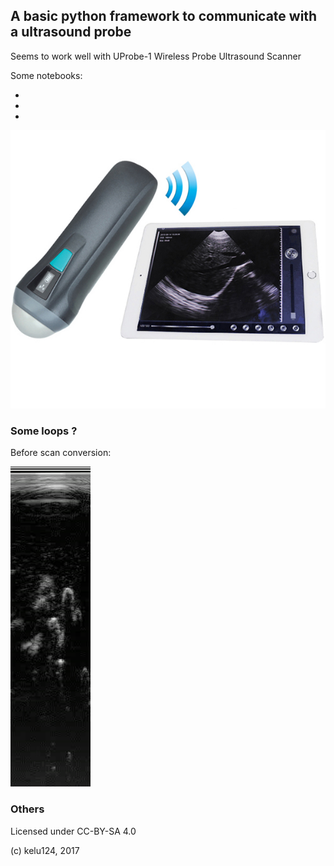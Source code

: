 ## A basic python framework to communicate with a ultrasound probe

Seems to work well with UProbe-1 Wireless Probe Ultrasound Scanner

Some notebooks:

* [](/20170411-DICOM.ipynb)
* [](/20170410-CrackingHeaders.ipynb)
* [](/20170404-Crunching_Video.ipynb)


![](/uprobe1.jpg)


### Some loops ?

Before scan conversion:

![](/video/20170404-potatoes.gif)

### Others

Licensed under CC-BY-SA 4.0

(c) kelu124, 2017
